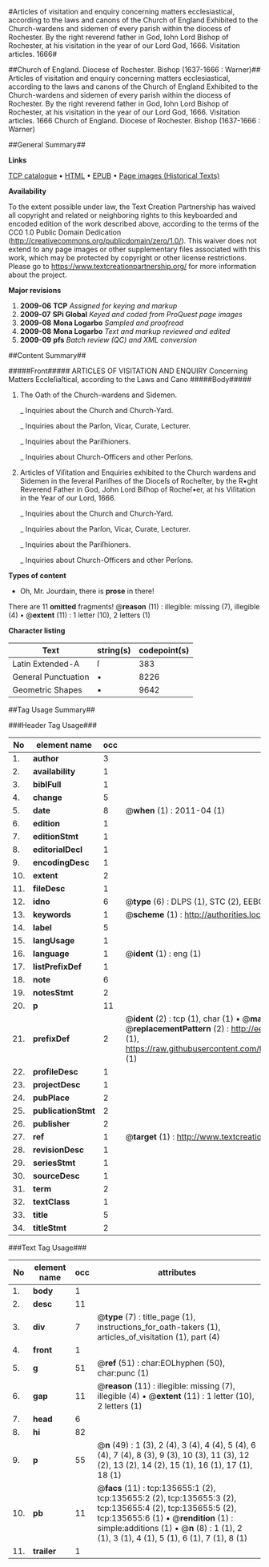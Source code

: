 #Articles of visitation and enquiry concerning matters ecclesiastical, according to the laws and canons of the Church of England Exhibited to the Church-wardens and sidemen of every parish within the diocess of Rochester. By the right reverend father in God, Iohn Lord Bishop of Rochester, at his visitation in the year of our Lord God, 1666. Visitation articles. 1666#

##Church of England. Diocese of Rochester. Bishop (1637-1666 : Warner)##
Articles of visitation and enquiry concerning matters ecclesiastical, according to the laws and canons of the Church of England Exhibited to the Church-wardens and sidemen of every parish within the diocess of Rochester. By the right reverend father in God, Iohn Lord Bishop of Rochester, at his visitation in the year of our Lord God, 1666.
Visitation articles. 1666
Church of England. Diocese of Rochester. Bishop (1637-1666 : Warner)

##General Summary##

**Links**

[TCP catalogue](http://www.ota.ox.ac.uk/tcp/)  • 
[HTML](http://tei.it.ox.ac.uk/tcp/Texts-HTML/free/A79/A79623.html)  • 
[EPUB](http://tei.it.ox.ac.uk/tcp/Texts-EPUB/free/A79/A79623.epub) • 
[Page images (Historical Texts)](https://historicaltexts.jisc.ac.uk/eebo-99896942e)

**Availability**

To the extent possible under law, the Text Creation Partnership has waived all copyright and related or neighboring rights to this keyboarded and encoded edition of the work described above, according to the terms of the CC0 1.0 Public Domain Dedication (http://creativecommons.org/publicdomain/zero/1.0/). This waiver does not extend to any page images or other supplementary files associated with this work, which may be protected by copyright or other license restrictions. Please go to https://www.textcreationpartnership.org/ for more information about the project.

**Major revisions**

1. __2009-06__ __TCP__ *Assigned for keying and markup*
1. __2009-07__ __SPi Global__ *Keyed and coded from ProQuest page images*
1. __2009-08__ __Mona Logarbo__ *Sampled and proofread*
1. __2009-08__ __Mona Logarbo__ *Text and markup reviewed and edited*
1. __2009-09__ __pfs__ *Batch review (QC) and XML conversion*

##Content Summary##

#####Front#####
ARTICLES OF VISITATION AND ENQUIRY Concerning Matters Eccleſiaſtical, according to the Laws and Cano
#####Body#####

1. The Oath of the Church-wardens and Sidemen.

    _ Inquiries about the Church and Church-Yard.

    _ Inquiries about the Parſon, Vicar, Curate, Lecturer.

    _ Inquiries about the Pariſhioners.

    _ Inquiries about Church-Officers and other Perſons.

1. Articles of Viſitation and Enquiries exhibited to the Church wardens and Sidemen in the ſeveral Pariſhes of the Dioceſs of Rocheſter, by the R•ght Reverend Father in God, John Lord Biſhop of Rocheſ•er, at his Viſitation in the Year of our Lord, 1666.

    _ Inquiries about the Church and Church-Yard.

    _ Inquiries about the Parſon, Vicar, Curate, Lecturer.

    _ Inquiries about the Pariſhioners.

    _ Inquiries about Church-Officers and other Perſons.

**Types of content**

  * Oh, Mr. Jourdain, there is **prose** in there!

There are 11 **omitted** fragments! 
 @__reason__ (11) : illegible: missing (7), illegible (4)  •  @__extent__ (11) : 1 letter (10), 2 letters (1)

**Character listing**


|Text|string(s)|codepoint(s)|
|---|---|---|
|Latin Extended-A|ſ|383|
|General Punctuation|•|8226|
|Geometric Shapes|▪|9642|

##Tag Usage Summary##

###Header Tag Usage###

|No|element name|occ|attributes|
|---|---|---|---|
|1.|__author__|3||
|2.|__availability__|1||
|3.|__biblFull__|1||
|4.|__change__|5||
|5.|__date__|8| @__when__ (1) : 2011-04 (1)|
|6.|__edition__|1||
|7.|__editionStmt__|1||
|8.|__editorialDecl__|1||
|9.|__encodingDesc__|1||
|10.|__extent__|2||
|11.|__fileDesc__|1||
|12.|__idno__|6| @__type__ (6) : DLPS (1), STC (2), EEBO-CITATION (1), PROQUEST (1), VID (1)|
|13.|__keywords__|1| @__scheme__ (1) : http://authorities.loc.gov/ (1)|
|14.|__label__|5||
|15.|__langUsage__|1||
|16.|__language__|1| @__ident__ (1) : eng (1)|
|17.|__listPrefixDef__|1||
|18.|__note__|6||
|19.|__notesStmt__|2||
|20.|__p__|11||
|21.|__prefixDef__|2| @__ident__ (2) : tcp (1), char (1)  •  @__matchPattern__ (2) : ([0-9\-]+):([0-9IVX]+) (1), (.+) (1)  •  @__replacementPattern__ (2) : http://eebo.chadwyck.com/downloadtiff?vid=$1&page=$2 (1), https://raw.githubusercontent.com/textcreationpartnership/Texts/master/tcpchars.xml#$1 (1)|
|22.|__profileDesc__|1||
|23.|__projectDesc__|1||
|24.|__pubPlace__|2||
|25.|__publicationStmt__|2||
|26.|__publisher__|2||
|27.|__ref__|1| @__target__ (1) : http://www.textcreationpartnership.org/docs/. (1)|
|28.|__revisionDesc__|1||
|29.|__seriesStmt__|1||
|30.|__sourceDesc__|1||
|31.|__term__|2||
|32.|__textClass__|1||
|33.|__title__|5||
|34.|__titleStmt__|2||


###Text Tag Usage###

|No|element name|occ|attributes|
|---|---|---|---|
|1.|__body__|1||
|2.|__desc__|11||
|3.|__div__|7| @__type__ (7) : title_page (1), instructions_for_oath-takers (1), articles_of_visitation (1), part (4)|
|4.|__front__|1||
|5.|__g__|51| @__ref__ (51) : char:EOLhyphen (50), char:punc (1)|
|6.|__gap__|11| @__reason__ (11) : illegible: missing (7), illegible (4)  •  @__extent__ (11) : 1 letter (10), 2 letters (1)|
|7.|__head__|6||
|8.|__hi__|82||
|9.|__p__|55| @__n__ (49) : 1 (3), 2 (4), 3 (4), 4 (4), 5 (4), 6 (4), 7 (4), 8 (3), 9 (3), 10 (3), 11 (3), 12 (2), 13 (2), 14 (2), 15 (1), 16 (1), 17 (1), 18 (1)|
|10.|__pb__|11| @__facs__ (11) : tcp:135655:1 (2), tcp:135655:2 (2), tcp:135655:3 (2), tcp:135655:4 (2), tcp:135655:5 (2), tcp:135655:6 (1)  •  @__rendition__ (1) : simple:additions (1)  •  @__n__ (8) : 1 (1), 2 (1), 3 (1), 4 (1), 5 (1), 6 (1), 7 (1), 8 (1)|
|11.|__trailer__|1||
